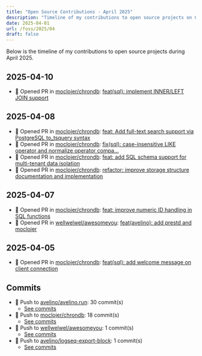 ```yaml
---
title: "Open Source Contributions - April 2025"
description: "Timeline of my contributions to open source projects on GitHub during April 2025."
date: 2025-04-01
url: /foss/2025/04
draft: false
---
```


Below is the timeline of my contributions to open source projects during April 2025.

## 2025-04-10

- 🔀 Opened PR in [moclojer/chrondb](https://github.com/moclojer/chrondb): [feat(sql): implement INNER/LEFT JOIN support](https://github.com/moclojer/chrondb/pull/24)

## 2025-04-08

- 🔀 Opened PR in [moclojer/chrondb](https://github.com/moclojer/chrondb): [feat: Add full-text search support via PostgreSQL to_tsquery syntax](https://github.com/moclojer/chrondb/pull/23)
- 🔀 Opened PR in [moclojer/chrondb](https://github.com/moclojer/chrondb): [fix(sql): case-insensitive LIKE operator and normalize operator compa…](https://github.com/moclojer/chrondb/pull/22)
- 🔀 Opened PR in [moclojer/chrondb](https://github.com/moclojer/chrondb): [feat: add SQL schema support for multi-tenant data isolation](https://github.com/moclojer/chrondb/pull/21)
- 🔀 Opened PR in [moclojer/chrondb](https://github.com/moclojer/chrondb): [refactor: improve storage structure documentation and implementation](https://github.com/moclojer/chrondb/pull/20)

## 2025-04-07

- 🔀 Opened PR in [moclojer/chrondb](https://github.com/moclojer/chrondb): [feat: improve numeric ID handling in SQL functions](https://github.com/moclojer/chrondb/pull/19)
- 🔀 Opened PR in [wellwelwel/awesomeyou](https://github.com/wellwelwel/awesomeyou): [feat(avelino): add prestd and moclojer](https://github.com/wellwelwel/awesomeyou/pull/27)

## 2025-04-05

- 🔀 Opened PR in [moclojer/chrondb](https://github.com/moclojer/chrondb): [feat(sql): add welcome message on client connection](https://github.com/moclojer/chrondb/pull/18)

## Commits

- 🔨 Push to [avelino/avelino.run](https://github.com/avelino/avelino.run): 30 commit(s)
  - [See commits](https://github.com/avelino/avelino.run/commits?author=avelino&since=2025-04-01T00:00:00Z&until=2025-04-30T23:59:59Z)
- 🔨 Push to [moclojer/chrondb](https://github.com/moclojer/chrondb): 18 commit(s)
  - [See commits](https://github.com/moclojer/chrondb/commits?author=avelino&since=2025-04-01T00:00:00Z&until=2025-04-30T23:59:59Z)
- 🔨 Push to [wellwelwel/awesomeyou](https://github.com/wellwelwel/awesomeyou): 1 commit(s)
  - [See commits](https://github.com/wellwelwel/awesomeyou/commits?author=avelino&since=2025-04-01T00:00:00Z&until=2025-04-30T23:59:59Z)
- 🔨 Push to [avelino/logseq-export-block](https://github.com/avelino/logseq-export-block): 1 commit(s)
  - [See commits](https://github.com/avelino/logseq-export-block/commits?author=avelino&since=2025-04-01T00:00:00Z&until=2025-04-30T23:59:59Z)

